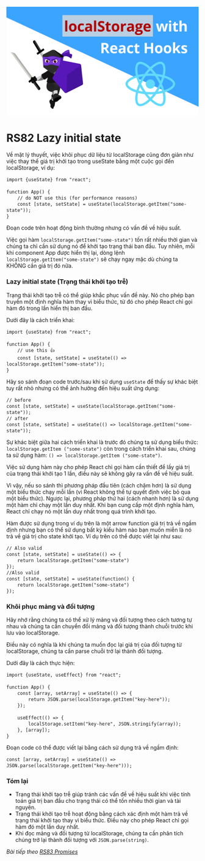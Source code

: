 ![Create-HTML-1](images/localStorage.png) 

# RS82 Lazy initial state

Về mặt lý thuyết, việc khôi phục dữ liệu từ localStorage cũng đơn giản như việc thay thế giá trị khởi tạo trong useState bằng một cuộc gọi đến localStorage, ví dụ:

```
import {useState} from "react";

function App() {
    // do NOT use this (for performance reasons)
    const [state, setState] = useState(localStorage.getItem("some-state"));
}
```

Đoạn code trên hoạt động bình thường nhưng có vấn đề về hiệu suất.

Việc gọi hàm `localStorage.getItem("some-state")` tốn rất nhiều thời gian và chúng ta chỉ cần sử dụng nó để khởi tạo trạng thái ban đầu. Tuy nhiên, mỗi khi component App được hiển thị lại, dòng lệnh `localStorage.getItem("some-state")` sẽ chạy ngay mặc dù chúng ta KHÔNG cần giá trị đó nữa.

### Lazy initial state (Trạng thái khởi tạo trễ)

Trạng thái khởi tạo trễ có thể giúp khắc phục vấn đề này. Nó cho phép bạn truyền một định nghĩa hàm thay vì biểu thức, từ đó cho phép React chỉ gọi hàm đó trong lần hiển thị ban đầu.

Dưới đây là cách triển khai:

```
import {useState} from "react";

function App() {
    // use this 👍
    const [state, setState] = useState(() => localStorage.getItem("some-state"));
}
```

Hãy so sánh đoạn code trước/sau khi sử dụng `useState` để thấy sự khác biệt tuy rất nhỏ nhưng có thể ảnh hưởng đến hiệu suất ứng dụng:

```
// before
const [state, setState] = useState(localStorage.getItem("some-state"));
// after
const [state, setState] = useState(() => localStorage.getItem("some-state"));
```

Sự khác biệt giữa hai cách triển khai là trước đó chúng ta sử dụng biểu thức: `localStorage.getItem ("some-state")` còn trong cách triển khai sau, chúng ta sử dụng hàm: `() => localStorage.getItem ("some-state")`.

Việc sử dụng hàm này cho phép React chỉ gọi hàm cần thiết để lấy giá trị của trạng thái khởi tạo 1 lần, điều này sẽ không gây ra vấn đề về hiệu suất.

Vì vậy, nếu so sánh thì phương pháp đầu tiên (cách chậm hơn) là sử dụng một biểu thức chạy mỗi lần (vì React không thể tự quyết định việc bỏ qua một biểu thức). Ngược lại, phương pháp thứ hai (cách nhanh hơn) là sử dụng một hàm chỉ chạy một lần duy nhất. Khi bạn cung cấp một định nghĩa hàm, React chỉ chạy nó một lần duy nhất trong quá trình khởi tạo.

Hàm được sử dụng trong ví dụ trên là một arrow function giá trị trả về ngầm định nhưng bạn có thể sử dụng bất kỳ kiểu hàm nào bạn muốn miễn là nó trả về giá trị cho state khởi tạo. Ví dụ trên có thể được viết lại như sau:

```
// Also valid
const [state, setState] = useState(() => {
    return localStorage.getItem("some-state")
});
//Also valid
const [state, setState] = useState(function() {
    return localStorage.getItem("some-state")
});
```

### Khôi phục mảng và đối tượng

Hãy nhớ rằng chúng ta có thể xử lý mảng và đối tượng theo cách tương tự nhau và chúng ta cần chuyển đổi mảng và đối tượng thành chuỗi trước khi lưu vào localStorage.

Điều này có nghĩa là khi chúng ta muốn đọc lại giá trị của đối tượng từ localStorage, chúng ta cần parse chuỗi trở lại thành đối tượng.

Dưới đây là cách thực hiện:

```
import {useState, useEffect} from "react";

function App() {
    const [array, setArray] = useState(() => {
        return JSON.parse(localStorage.getItem("key-here"));
    });

    useEffect(() => {
        localStorage.setItem("key-here", JSON.stringify(array));
    }, [array]);
}
```

Đoạn code có thể được viết lại bằng cách sử dụng trả về ngầm định:

```
const [array, setArray] = useState(() => JSON.parse(localStorage.getItem("key-here")));
```

### Tóm lại

- Trạng thái khởi tạo trễ giúp tránh các vấn đề về hiệu suất khi việc tính toán giá trị ban đầu cho trạng thái có thể tốn nhiều thời gian và tài nguyên.
- Trạng thái khởi tạo trễ hoạt động bằng cách xác định một hàm trả về trạng thái khởi tạo thay vì biểu thức. Điều này cho phép React chỉ gọi hàm đó một lần duy nhất.
- Khi đọc mảng và đối tượng từ localStorage, chúng ta cần phân tích chúng trở lại thành đối tượng với `JSON.parse(string)`.


*Bài tiếp theo [RS83 Promises](/lesson/session/session_083_promises.md)*